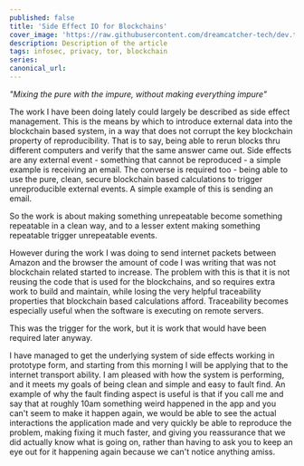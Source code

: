 ```yaml
---
published: false
title: 'Side Effect IO for Blockchains'
cover_image: 'https://raw.githubusercontent.com/dreamcatcher-tech/dev.to/master/blog-posts/side-effects/assets/mixing-droplet.jpg'
description: Description of the article
tags: infosec, privacy, tor, blockchain
series:
canonical_url:
---
```


_"Mixing the pure with the impure, without making everything impure"_

The work I have been doing lately could largely be described as side effect
management. This is the means by which to introduce external data into the
blockchain based system, in a way that does not corrupt the key blockchain
property of reproducibility. That is to say, being able to rerun blocks thru
different computers and verify that the same answer came out. Side effects are
any external event - something that cannot be reproduced - a simple example is
receiving an email. The converse is required too - being able to use the pure,
clean, secure blockchain based calculations to trigger unreproducible external
events. A simple example of this is sending an email.

So the work is about making something unrepeatable become something repeatable
in a clean way, and to a lesser extent making something repeatable trigger
unrepeatable events.

However during the work I was doing to send internet packets between Amazon and
the browser the amount of code I was writing that was not blockchain related
started to increase. The problem with this is that it is not reusing the code
that is used for the blockchains, and so requires extra work to build and
maintain, while losing the very helpful traceability properties that blockchain
based calculations afford. Traceability becomes especially useful when the
software is executing on remote servers.

This was the trigger for the work, but it is work that would have been required
later anyway.

I have managed to get the underlying system of side effects working in prototype
form, and starting from this morning I will be applying that to the internet
transport ability. I am pleased with how the system is performing, and it meets
my goals of being clean and simple and easy to fault find. An example of why the
fault finding aspect is useful is that if you call me and say that at roughly
10am something weird happened in the app and you can't seem to make it happen
again, we would be able to see the actual interactions the application made and
very quickly be able to reproduce the problem, making fixing it much faster, and
giving you reassurance that we did actually know what is going on, rather than
having to ask you to keep an eye out for it happening again because we can't
notice anything amiss.
